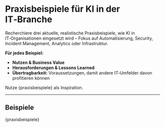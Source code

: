 # Praxisbeispiele für KI in der IT‑Branche

Recherchiere drei aktuelle, realistische Praxisbeispiele, wie KI in IT‑Organisationen eingesetzt wird – Fokus auf Automatisierung, Security, Incident Management, Analytics oder Infrastruktur.

**Für jedes Beispiel:**
* **Nutzen & Business Value**
* **Herausforderungen & Lessons Learned**
* **Übertragbarkeit:** Voraussetzungen, damit andere IT‑Umfelder davon profitieren können

Nutze {praxisbeispiele} als Inspiration.

---

## Beispiele

{praxisbeispiele}